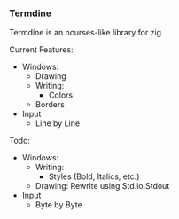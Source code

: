 ### Termdine
Termdine is an ncurses-like library for zig

Current Features: 
 - Windows:
    - Drawing 
    - Writing:
      - Colors 
    - Borders
  - Input
    - Line by Line

Todo:
 - Windows:
   - Writing:
     - Styles (Bold, Italics, etc.)
   - Drawing: Rewrite using Std.io.Stdout
  - Input
    - Byte by Byte

